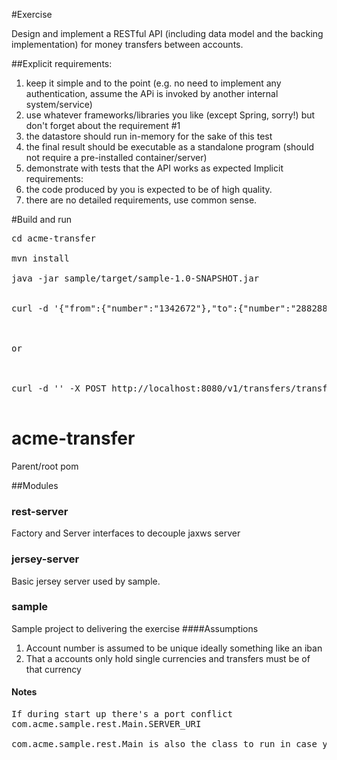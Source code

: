 #Exercise

Design and implement a RESTful API (including data model and the backing implementation) for money
transfers between accounts.

##Explicit requirements:
1. keep it simple and to the point (e.g. no need to implement any authentication, assume the APi is
invoked by another internal system/service)
2.  use whatever frameworks/libraries you like (except Spring, sorry!) but don't forget about the
requirement #1
3.  the datastore should run in-memory for the sake of this test
4.  the final result should be executable as a standalone program (should not require a pre-installed
container/server)
5.  demonstrate with tests that the API works as expected
Implicit requirements:
6.  the code produced by you is expected to be of high quality.
7.  there are no detailed requirements, use common sense.

#Build and run
<pre>
cd acme-transfer<br />
mvn install<br />
java -jar sample/target/sample-1.0-SNAPSHOT.jar<br />

curl -d '{"from":{"number":"1342672"},"to":{"number":"2882882"},"amount":{"amount":100.98,"currency":"GBP"}}' -X POST http://localhost:8080/v1/transfers/transfer -H "Content-Type: application/json"<br />
<br />
or <br />
<br />
curl -d '<transfer><from number="1342672" /><to number="2882882" /><amount amount="100.98" currency="GBP" /></transfer>' -X POST http://localhost:8080/v1/transfers/transfer -H "Content-Type: application/xml"<br />
</pre>

# acme-transfer
Parent/root pom

##Modules
### rest-server
Factory and Server interfaces to decouple jaxws server

### jersey-server
Basic jersey server used by sample.

### sample
Sample project to delivering the exercise
####Assumptions
1. Account number is assumed to be unique ideally something like an iban
2. That a accounts only hold single currencies and transfers must be of that currency

#### Notes

<pre>
If during start up there's a port conflict  
com.acme.sample.rest.Main.SERVER_URI 

com.acme.sample.rest.Main is also the class to run in case you're running from an IDE. 
</pre>


